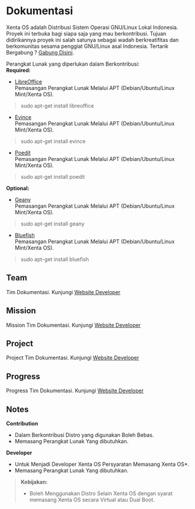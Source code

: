 # Dokumentasi
Xenta OS adalah Distribusi Sistem Operasi GNU/Linux Lokal Indonesia. Proyek ini terbuka bagi siapa saja yang mau berkontribusi. Tujuan didirikannya proyek ini salah satunya sebagai wadah berkreatifitas dan berkomunitas sesama penggiat GNU/Linux asal Indonesia.  Tertarik Bergabung ? [Gabung Disini](http://dev.xentaos.org/join.html).

Perangkat Lunak yang diperlukan dalam Berkontribusi:  
**Required:**  
 * [LibreOffice](https://www.libreoffice.org/)  
Pemasangan Perangkat Lunak Melalui APT (Debian/Ubuntu/Linux Mint/Xenta OS).  
> sudo apt-get install libreoffice

 * [Evince](https://wiki.gnome.org/Apps/Evince)  
Pemasangan Perangkat Lunak Melalui APT (Debian/Ubuntu/Linux Mint/Xenta OS).  
> sudo apt-get install evince

 * [Poedit](https://poedit.net/)  
Pemasangan Perangkat Lunak Melalui APT (Debian/Ubuntu/Linux Mint/Xenta OS).  
> sudo apt-get install poedit

**Optional:**  
 * [Geany](https://www.geany.org/)  
Pemasangan Perangkat Lunak Melalui APT (Debian/Ubuntu/Linux Mint/Xenta OS).  
> sudo apt-get install geany

 * [Bluefish](bluefish.openoffice.nl/)  
Pemasangan Perangkat Lunak Melalui APT (Debian/Ubuntu/Linux Mint/Xenta OS).  
> sudo apt-get install bluefish

## Team
Tim Dokumentasi. Kunjungi [Website Developer](http://dev.xentaos.org/team.html)

## Mission
Mission Tim Dokumentasi. Kunjungi [Website Developer](http://dev.xentaos.org/mission.html)

## Project
Project Tim Dokumentasi. Kunjungi [Website Developer](http://dev.xentaos.org/project.html)

## Progress
Progress Tim Dokumentasi. Kunjungi [Website Developer](http://dev.xentaos.org/progress.html)

## Notes
**Contribution**
 * Dalam Berkontribusi Distro yang digunakan Boleh Bebas.
 * Memasang Perangkat Lunak Yang dibutuhkan.

**Developer**
 * Untuk Menjadi Developer Xenta OS Persyaratan Memasang Xenta OS*.
 * Memasang Perangkat Lunak Yang dibutuhkan.
> **Kebijakan:**  
>  * Boleh Menggunakan Distro Selain Xenta OS dengan syarat memasang Xenta OS secara Virtual atau Dual Boot.
